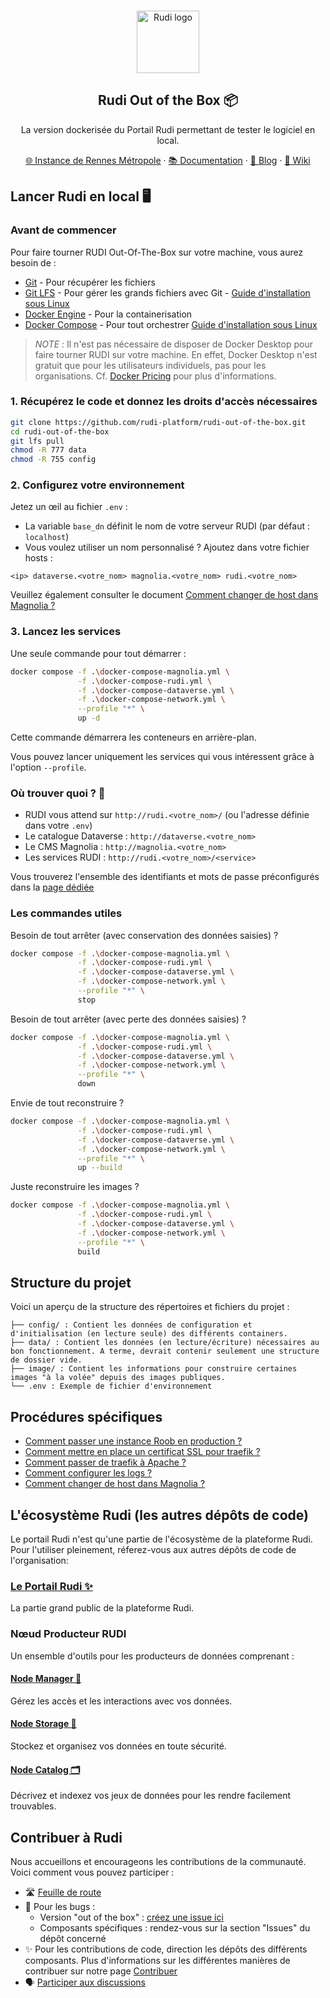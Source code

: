 <br>
<p align="center">
  <a href="https://rudi.rennesmetropole.fr/">
  <img src="https://blog.rudi.bzh/wp-content/uploads/2020/11/logo_bleu_orange.svg" width=100px alt="Rudi logo" />  </a>
</p>

<h2 align="center" >Rudi Out of the Box 📦</h3>
<p align="center">La version dockerisée du Portail Rudi permettant de tester le logiciel en local.</p>

<p align="center"><a href="https://rudi.rennesmetropole.fr/">🌐 Instance de Rennes Métropole</a> · <a href="https://doc.rudi.fr/">📚 Documentation</a> ·  <a href="https://blog.rudi.bzh/">📰 Blog</a> ·  <a href="https://rudi.fr/yeswiki">🔎 Wiki</a> </p>

</div>

## Lancer Rudi en local 🖥️

### Avant de commencer 

Pour faire tourner RUDI Out-Of-The-Box sur votre machine, vous aurez besoin de :
- [Git](https://git-scm.com/book/en/v2/Getting-Started-Installing-Git) - Pour récupérer les fichiers 
- [Git LFS](https://git-lfs.com/) - Pour gérer les grands fichiers avec Git - [Guide d'installation sous Linux](https://docs.github.com/en/repositories/working-with-files/managing-large-files/installing-git-large-file-storage?platform=linux)
- [Docker Engine](https://docs.docker.com/engine/install/) - Pour la containerisation
- [Docker Compose](https://docs.docker.com/compose/install/) - Pour tout orchestrer [Guide d'installation sous Linux](https://docs.docker.com/compose/install/#plugin-linux-only)

> _NOTE :_ Il n'est pas nécessaire de disposer de Docker Desktop pour faire tourner RUDI sur votre machine. En effet, Docker Desktop n'est gratuit que pour les utilisateurs individuels, pas pour les organisations. Cf. [Docker Pricing](https://www.docker.com/pricing/) pour plus d'informations.

### 1. Récupérez le code et donnez les droits d'accès nécessaires

```bash
git clone https://github.com/rudi-platform/rudi-out-of-the-box.git
cd rudi-out-of-the-box
git lfs pull
chmod -R 777 data
chmod -R 755 config
```

### 2. Configurez votre environnement

Jetez un œil au fichier `.env` :
- La variable `base_dn` définit le nom de votre serveur RUDI (par défaut : `localhost`)
- Vous voulez utiliser un nom personnalisé ? Ajoutez dans votre fichier hosts :

```
<ip> dataverse.<votre_nom> magnolia.<votre_nom> rudi.<votre_nom>
```

Veuillez également consulter le document [Comment changer de host dans Magnolia ?](./documentation/cookbook/configuration-magnolia.md)

### 3. Lancez les services

Une seule commande pour tout démarrer :

```bash
docker compose -f .\docker-compose-magnolia.yml \
               -f .\docker-compose-rudi.yml \
               -f .\docker-compose-dataverse.yml \
               -f .\docker-compose-network.yml \
               --profile "*" \
               up -d
```

Cette commande démarrera les conteneurs en arrière-plan.

Vous pouvez lancer uniquement les services qui vous intéressent grâce à l'option `--profile`. 

### Où trouver quoi ? 🔎

- RUDI vous attend sur `http://rudi.<votre_nom>/` (ou l'adresse définie dans votre `.env`)
- Le catalogue Dataverse : `http://dataverse.<votre_nom>`
- Le CMS Magnolia : `http://magnolia.<votre_nom>`
- Les services RUDI : `http://rudi.<votre_nom>/<service>`

Vous trouverez l'ensemble des identifiants et mots de passe préconfigurés dans la [page dédiée](./documentation/identifiants.md)

### Les commandes utiles

Besoin de tout arrêter (avec conservation des données saisies) ?

```bash
docker compose -f .\docker-compose-magnolia.yml \
               -f .\docker-compose-rudi.yml \
               -f .\docker-compose-dataverse.yml \
               -f .\docker-compose-network.yml \
               --profile "*" \
               stop
```

Besoin de tout arrêter (avec perte des données saisies) ?

```bash
docker compose -f .\docker-compose-magnolia.yml \
               -f .\docker-compose-rudi.yml \
               -f .\docker-compose-dataverse.yml \
               -f .\docker-compose-network.yml \
               --profile "*" \
               down
```

Envie de tout reconstruire ?

```bash
docker compose -f .\docker-compose-magnolia.yml \
               -f .\docker-compose-rudi.yml \
               -f .\docker-compose-dataverse.yml \
               -f .\docker-compose-network.yml \
               --profile "*" \
               up --build
```

Juste reconstruire les images ?

```bash
docker compose -f .\docker-compose-magnolia.yml \
               -f .\docker-compose-rudi.yml \
               -f .\docker-compose-dataverse.yml \
               -f .\docker-compose-network.yml \
               --profile "*" \
               build
```


## Structure du projet

Voici un aperçu de la structure des répertoires et fichiers du projet :

```
├── config/ : Contient les données de configuration et d'initialisation (en lecture seule) des différents containers.
├── data/ : Contient les données (en lecture/écriture) nécessaires au bon fonctionnement. A terme, devrait contenir seulement une structure de dossier vide.
├── image/ : Contient les informations pour construire certaines images "à la volée" depuis des images publiques.
└── .env : Exemple de fichier d'environnement
```

## Procédures spécifiques

- [Comment passer une instance Roob en production ?](./documentation/cookbook/roob-to-prod.md)
- [Comment mettre en place un certificat SSL pour traefik ?](./documentation/cookbook/treafik-certificat-ssl.md)
- [Comment passer de traefik à Apache ?](./documentation/cookbook/treafik-to-apache.md)
- [Comment configurer les logs ?](./documentation/cookbook/configuration-logs.md)
- [Comment changer de host dans Magnolia ?](./documentation/cookbook/configuration-magnolia.md)

## L'écosystème Rudi (les autres dépôts de code)

Le portail Rudi n'est qu'une partie de l'écosystème de la plateforme Rudi. Pour l'utiliser pleinement, réferez-vous aux autres dépôts de code de l'organisation:

### [Le Portail Rudi ✨](https://github.com/rudi-platform/rudi-portal)

La partie grand public de la plateforme Rudi.

### Nœud Producteur RUDI 

Un ensemble d'outils pour les producteurs de données comprenant :

#### [Node Manager 👀](https://github.com/rudi-platform/rudi-node-manager)

Gérez les accès et les interactions avec vos données.

#### [Node Storage 💽](https://github.com/rudi-platform/rudi-node-storage)

Stockez et organisez vos données en toute sécurité.

#### [Node Catalog 🗂️](https://github.com/rudi-platform/rudi-node-catalog)
Décrivez et indexez vos jeux de données pour les rendre facilement trouvables.

## Contribuer à Rudi

Nous accueillons et encourageons les contributions de la communauté. Voici comment vous pouvez participer :
- 🛣️ [Feuille de route](https://github.com/orgs/rudi-platform/projects/2)
- 🐞 Pour les bugs :
  - Version "out of the box" : [créez une issue ici](https://github.com/rudi-platform/rudi-out-of-the-box/issues)
  - Composants spécifiques : rendez-vous sur la section "Issues" du dépôt concerné
- ✨ Pour les contributions de code, direction les dépôts des différents composants. Plus d'informations sur les différentes manières de contribuer sur notre page [Contribuer](https://github.com/rudi-platform/.github/blob/main/CONTRIBUTING.md)
- 🗣️ [Participer aux discussions](https://github.com/orgs/rudi-platform/discussions)

